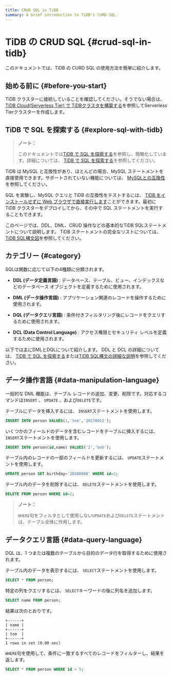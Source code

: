 ```yaml
---
title: CRUD SQL in TiDB
summary: A brief introduction to TiDB's CURD SQL.
---
```


# TiDB の CRUD SQL {#crud-sql-in-tidb}

このドキュメントでは、TiDB の CURD SQL の使用方法を簡単に紹介します。

## 始める前に {#before-you-start}

TiDB クラスターに接続していることを確認してください。そうでない場合は、 [<a href="/develop/dev-guide-build-cluster-in-cloud.md#step-1-create-a-serverless-tier-cluster">TiDB Cloud(Serverless Tier) で TiDBクラスタを構築する</a>](/develop/dev-guide-build-cluster-in-cloud.md#step-1-create-a-serverless-tier-cluster)を参照してServerless Tierクラスターを作成します。

## TiDB で SQL を探索する {#explore-sql-with-tidb}

> **ノート：**
>
> このドキュメントでは[<a href="/basic-sql-operations.md">TiDB で SQL を探索する</a>](/basic-sql-operations.md)を参照し、簡略化しています。詳細については、 [<a href="/basic-sql-operations.md">TiDB で SQL を探索する</a>](/basic-sql-operations.md)を参照してください。

TiDB は MySQL と互換性があり、ほとんどの場合、MySQL ステートメントを直接使用できます。サポートされていない機能については、 [<a href="/mysql-compatibility.md#unsupported-features">MySQLとの互換性</a>](/mysql-compatibility.md#unsupported-features)を参照してください。

SQL を実験し、MySQL クエリと TiDB の互換性をテストするには、 [<a href="https://tour.tidb.io/">TiDB をインストールせずに Web ブラウザで直接実行します</a>](https://tour.tidb.io/)ことができます。最初に TiDB クラスターをデプロイしてから、その中で SQL ステートメントを実行することもできます。

このページでは、DDL、DML、CRUD 操作などの基本的なTiDB SQLステートメントについて説明します。 TiDB ステートメントの完全なリストについては、 [<a href="https://pingcap.github.io/sqlgram/">TiDB SQL構文図</a>](https://pingcap.github.io/sqlgram/)を参照してください。

## カテゴリー {#category}

SQLは関数に応じて以下の4種類に分類されます。

-   **DDL (データ定義言語)** : データベース、テーブル、ビュー、インデックスなどのデータベース オブジェクトを定義するために使用されます。

-   **DML (データ操作言語)** : アプリケーション関連のレコードを操作するために使用されます。

-   **DQL (データクエリ言語)** : 条件付きフィルタリング後にレコードをクエリするために使用されます。

-   **DCL (Data Control Language)** : アクセス権限とセキュリティ レベルを定義するために使用されます。

以下では主にDMLとDQLについて紹介します。 DDL と DCL の詳細については、 [<a href="/basic-sql-operations.md">TiDB で SQL を探索する</a>](/basic-sql-operations.md)または[<a href="https://pingcap.github.io/sqlgram/">TiDB SQL構文の詳細な説明</a>](https://pingcap.github.io/sqlgram/)を参照してください。

## データ操作言語 {#data-manipulation-language}

一般的な DML 機能は、テーブル レコードの追加、変更、削除です。対応するコマンドは`INSERT` 、 `UPDATE` 、および`DELETE`です。

テーブルにデータを挿入するには、 `INSERT`ステートメントを使用します。

```sql
INSERT INTO person VALUES(1,'tom','20170912');
```

いくつかのフィールドのデータを含むレコードをテーブルに挿入するには、 `INSERT`ステートメントを使用します。

```sql
INSERT INTO person(id,name) VALUES('2','bob');
```

テーブル内のレコードの一部のフィールドを更新するには、 `UPDATE`ステートメントを使用します。

```sql
UPDATE person SET birthday='20180808' WHERE id=2;
```

テーブル内のデータを削除するには、 `DELETE`ステートメントを使用します。

```sql
DELETE FROM person WHERE id=2;
```

> **ノート：**
>
> `WHERE`句をフィルタとして使用しない`UPDATE`および`DELETE`ステートメントは、テーブル全体に作用します。

## データクエリ言語 {#data-query-language}

DQL は、1 つまたは複数のテーブルから目的のデータ行を取得するために使用されます。

テーブル内のデータを表示するには、 `SELECT`ステートメントを使用します。

```sql
SELECT * FROM person;
```

特定の列をクエリするには、 `SELECT`キーワードの後に列名を追加します。

```sql
SELECT name FROM person;
```

結果は次のとおりです。

```
+------+
| name |
+------+
| tom  |
+------+
1 rows in set (0.00 sec)
```

`WHERE`句を使用して、条件に一致するすべてのレコードをフィルターし、結果を返します。

```sql
SELECT * FROM person WHERE id < 5;
```
